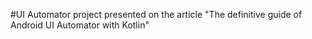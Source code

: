#UI Automator project presented on the article "The definitive guide of Android UI Automator with Kotlin"